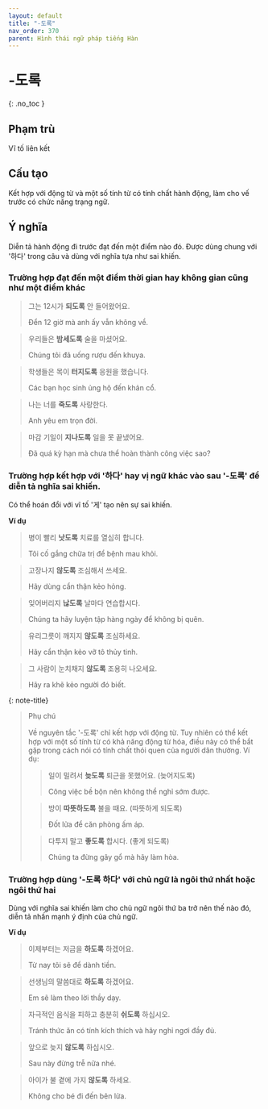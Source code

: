 ```yaml
---
layout: default
title: "-도록"
nav_order: 370
parent: Hình thái ngữ pháp tiếng Hàn
---
```


# -도록
{: .no_toc }

## Phạm trù

Vĩ tố liên kết

## Cấu tạo

Kết hợp với động từ và một số tính từ có tính chất hành động, làm cho vế trước có chức năng trạng ngữ.

## Ý nghĩa

Diễn tả hành động đi trước đạt đến một điểm nào đó. Được dùng chung với '하다' trong câu và dùng với nghĩa tựa như sai khiến.

### Trường hợp đạt đến một điểm thời gian hay không gian cũng như một điểm khác

> 그는 12시가 **되도록** 안 들어왔어요.
>
> Đển 12 giờ mà anh ấy vẫn không về.

> 우리들은 **밤세도록** 술을 마셨어요.
>
> Chúng tôi đã uống rượu đến khuya.

> 학생들은 목이 **터지도록** 응원을 했습니다.
>
> Các bạn học sinh ủng hộ đến khản cổ.

> 나는 너를 **죽도록** 사랑한다.
>
> Anh yêu em trọn đời.

> 마감 기일이 **지나도록** 일을 못 끝냈어요.
>
> Đã quá kỳ hạn mà chưa thể hoàn thành công việc sao?

### Trường hợp kết hợp với '하다' hay vị ngữ khác vào sau '-도록' để diễn tả nghĩa sai khiến.

Có thể hoán đổi với vĩ tố '게' tạo nên sự sai khiến.

**Ví dụ**

> 병이 빨리 **낫도록** 치료를 열심히 합니다.
>
> Tôi cố gắng chữa trị để bệnh mau khỏi.

> 고장나지 **않도록** 조심해서 쓰세요.
>
> Hãy dùng cẩn thận kẻo hỏng.

> 잊어버리지 **낞도록** 날마다 연습합시다.
>
> Chúng ta hãy luyện tập hàng ngày để không bị quên.

> 유리그릇이 깨지지 **않도록** 조심하세요.
>
> Hãy cẩn thận kẻo vỡ tô thủy tinh.

> 그 사람이 눈치채지 **않도록** 조용히 나오세요.
>
> Hãy ra khẽ kẻo người đó biết.

{: note-title}
> Phụ chú
>
> Về nguyên tắc '-도록' chỉ kết hợp với động từ. Tuy nhiên có thể kết hợp với một số tính từ có khả năng động từ hóa, điều này có thể bắt gặp trong cách nói có tính chất thói quen của người dân thường. Ví dụ:
>> 일이 밀려서 **늦도록** 퇴근을 못했어요. (늦어지도록)
>>
>> Công việc bề bộn nên không thể nghỉ sớm được.
>
>> 방이 **따뜻하도록** 불을 때요. (따뜻하게 되도록)
>>
>> Đốt lửa để căn phòng ấm áp.
>
>> 다투지 말고 **좋도록** 합시다. (좋게 되도록)
>>
>> Chúng ta đừng gây gổ mà hãy làm hòa.

### Trường hợp dùng '-도록 하다' với chủ ngữ là ngôi thứ nhất hoặc ngôi thứ hai

Dùng với nghĩa sai khiến làm cho chủ ngữ ngôi thứ ba trở nên thế nào đó, diễn tả nhấn mạnh ý định của chủ ngữ.

**Ví dụ**

> 이제부터는 저금을 **하도록** 하겠어요.
>
> Từ nay tôi sẽ để dành tiền.

> 선생님의 말씀대로 **하도록** 하겠어요.
>
> Em sẽ làm theo lời thầy dạy.

> 자극적인 음식을 피하고 충분히 **쉬도록** 하십시오.
>
> Tránh thức ăn có tính kích thích và hãy nghỉ ngơi đầy đủ.

> 앞으로 늦지 **않도록** 하십시오.
>
> Sau này đừng trễ nữa nhé.

> 아이가 불 곁에 가지 **않도록** 하세요.
>
> Không cho bé đi đến bên lửa.